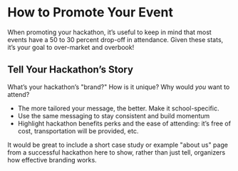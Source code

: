# How to Promote Your Event

When promoting your hackathon, it’s useful to keep in mind that most events have a 50 to 30 percent drop-off in attendance. Given these stats, it’s your goal to over-market and overbook!

## Tell Your Hackathon’s Story

What’s your hackathon’s "brand?" How is it unique? Why would _you_ want to attend?

* The more tailored your message, the better. Make it school-specific.
* Use the same messaging to stay consistent and build momentum
* Highlight hackathon benefits perks and the ease of attending: it’s free of cost, transportation will be provided, etc.

It would be great to include a short case study or example "about us" page from a successful hackathon here to show, rather than just tell, organizers how effective branding works.

## 

## 

